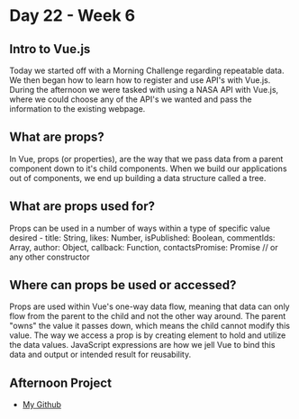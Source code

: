 # Day 22 - Week 6
## Intro to Vue.js
Today we started off with a Morning Challenge regarding repeatable data. We then began how to learn how to register and use API's with Vue.js. During the afternoon we were tasked with using a NASA API with Vue.js, where we could choose any of the API's we wanted and pass the information to the existing webpage.
## What are props?
In Vue, props (or properties), are the way that we pass data from a parent component down to it's child components. When we build our applications out of components, we end up building a data structure called a tree.
## What are props used for?
Props can be used in a number of ways within a type of specific value desired - 
  title: String, 
  likes: Number, 
  isPublished: Boolean,
  commentIds: Array,
  author: Object,
  callback: Function,
  contactsPromise: Promise // or any other constructor
## Where can props be used or accessed?
Props are used within Vue's one-way data flow, meaning that data can only flow from the parent to the child and not the other way around. The parent "owns" the value it passes down, which means the child cannot modify this value. The way we access a prop is by creating <template></template> element to hold and utilize the data values. JavaScript expressions are how we jell Vue to bind this data and output or intended result for reusability.
## Afternoon Project
- [My Github](https://github.com/JonesyJava/vue-nasa.git)